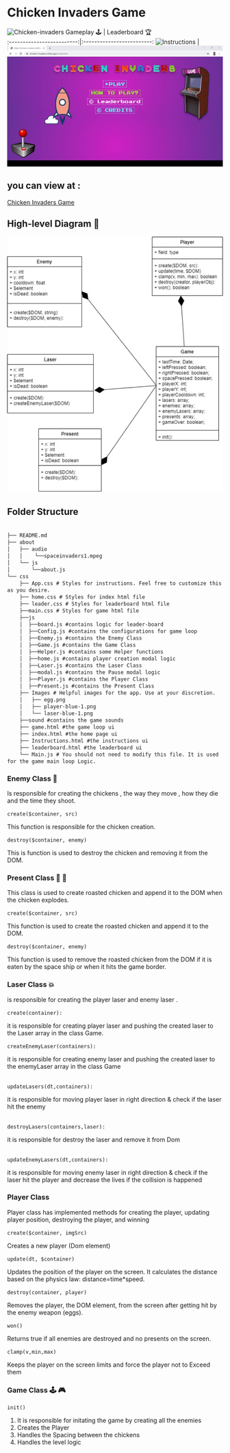 # Chicken Invaders Game

![Chicken-invaders](/Images/chicken.png)
Gameplay :joystick: | Leaderboard :trophy:	
:-------------------------:|:-------------------------:
![Instructions](/Images/Gameplay.gif) | ![Leader](Images/Leader.gif)

## you can view at :

[Chicken Invaders Game](https://chicken-invaders.netlify.app/)

## High-level Diagram :monocle_face:

![UML](Images/UML.jpg)

## Folder Structure

```

├── README.md
├── about
│   ├── audio
│   │    └──spaceinvaders1.mpeg
│   └── js
│       └──about.js
└── css
    ├── App.css # Styles for instructions. Feel free to customize this as you desire.
    ├── home.css # Styles for index html file
    ├── leader.css # Styles for leaderboard html file
    ├──main.css # Styles for game html file
    ├──js
    │  ├──board.js #contains logic for leader-board
    │  ├──Config.js #contains the configurations for game loop
    │  ├──Enemy.js #contains the Enemy Class
    │  ├──Game.js #contains the Game Class
    │  ├──Helper.js #contains some Helper functions
    │  ├──home.js #contains player creation modal logic
    │  ├──Laser.js #contains the Laser Class
    │  ├──modal.js #contains the Pause modal logic
    │  ├──Player.js #contains the Player Class
    │  ├──Present.js #contains the Present Class
    ├── Images # Helpful images for the app. Use at your discretion.
    │   ├── egg.png
    │   ├── player-blue-1.png
    │   └── laser-blue-1.png
    ├──sound #contains the game sounds
    ├── game.html #the game loop ui
    ├── index.html #the home page ui
    ├── Instructions.html #the instructions ui
    ├── leaderboard.html #the leaderboard ui
    └── Main.js # You should not need to modify this file. It is used for the game main loop Logic.
```

### Enemy Class :chicken:

Is responsible for creating the chickens , the way they move , how they die and the time they shoot.

```
create($container, src)
```

This function is responsible for the chicken creation.

```
destroy($container, enemy)
```

This is function is used to destroy the chicken and removing it from the DOM.

### Present Class :tada: :poultry_leg:

This class is used to create roasted chicken and append it to the DOM when the chicken explodes.

```
create($container, src)
```

This function is used to create the roasted chicken and append it to the DOM.

```
destroy($container, enemy)
```

This function is used to remove the roasted chicken from the DOM if it is eaten by the space ship or when it hits the game border.

### Laser Class :boom:

is responsible for creating the player laser and enemy laser .

```
create(container):
```

it is responsible for creating player laser and pushing the created laser to the Laser array in the class Game.

```
createEnemyLaser(containers):

```

it is responsible for creating enemy laser and pushing the created laser to the enemyLaser array in the class Game

```

updateLasers(dt,containers):

```

it is responsible for moving player laser in right direction & check if the laser hit the enemy

```

destroyLasers(containers,laser):

```

it is responsible for destroy the laser and remove it from Dom

```

updateEnemyLasers(dt,containers):

```

it is responsible for moving enemy laser in right direction & check if the laser hit the player and decrease the lives if the collision is happened

### Player Class

Player class has implemented methods for creating the player, updating player position, destroying the player, and winning

```
create($container, imgSrc)
```

Creates a new player (Dom element)

```
update(dt, $container)
```

Updates the position of the player on the screen. It calculates the distance based on the physics law: distance=time\*speed.

```
destroy(container, player)
```

Removes the player, the DOM element, from the screen after getting hit by the enemy weapon (eggs).

```
won()
```

Returns true if all enemies are destroyed and no presents on the screen.

```
clamp(v,min,max)
```

Keeps the player on the screen limits and force the player not to Exceed them

### Game Class :joystick: :video_game:

```
init()
```

1. It is responsible for initating the game by creating all the enemies
2. Creates the Player
3. Handles the Spacing between the chickens
4. Handles the level logic
